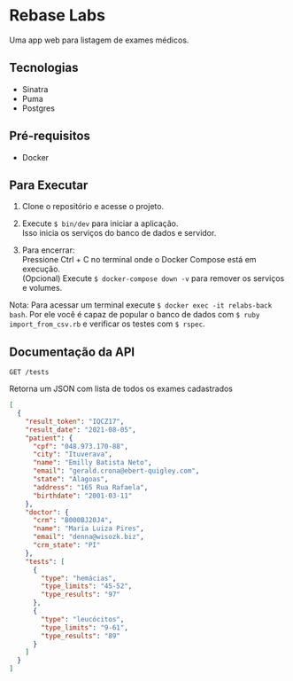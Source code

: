 # Rebase Labs
Uma app web para listagem de exames médicos.

## Tecnologias 
- Sinatra
- Puma
- Postgres

## Pré-requisitos
- Docker

## Para Executar 
1. Clone o repositório e acesse o projeto.

2. Execute `$ bin/dev` para iniciar a aplicação. <br>
Isso inicia os serviços do banco de dados e servidor. <br>

3. Para encerrar: <br>
Pressione Ctrl + C no terminal onde o Docker Compose está em execução. <br>
(Opcional) Execute `$ docker-compose down -v` para remover os serviços e volumes.

Nota: Para acessar um terminal execute `$ docker exec -it relabs-back bash`. Por ele você é capaz de popular o banco de dados com `$ ruby import_from_csv.rb` e verificar os testes com `$ rspec`.

## Documentação da API

```shell
GET /tests
```

Retorna um JSON com lista de todos os exames cadastrados

```json
[
  {
    "result_token": "IQCZ17",
    "result_date": "2021-08-05",
    "patient": {
      "cpf": "048.973.170-88",
      "city": "Ituverava",
      "name": "Emilly Batista Neto",
      "email": "gerald.crona@ebert-quigley.com",
      "state": "Alagoas",
      "address": "165 Rua Rafaela",
      "birthdate": "2001-03-11"
    },
    "doctor": {
      "crm": "B000BJ20J4",
      "name": "Maria Luiza Pires",
      "email": "denna@wisozk.biz",
      "crm_state": "PI"
    },
    "tests": [
      {
        "type": "hemácias",
        "type_limits": "45-52",
        "type_results": "97"
      },
      {
        "type": "leucócitos",
        "type_limits": "9-61",
        "type_results": "89"
      }
    ]  
  }
]
```

